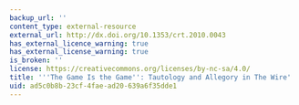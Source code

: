 ```yaml
---
backup_url: ''
content_type: external-resource
external_url: http://dx.doi.org/10.1353/crt.2010.0043
has_external_licence_warning: true
has_external_license_warning: true
is_broken: ''
license: https://creativecommons.org/licenses/by-nc-sa/4.0/
title: '''The Game Is the Game'': Tautology and Allegory in The Wire'
uid: ad5c0b8b-23cf-4fae-ad20-639a6f35dde1
---
```


